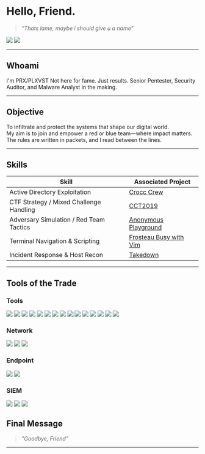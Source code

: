 # Hello, Friend.

> _“Thats lame, maybe i should give u a name”_

<a href="https://tryhackme.com/p/PRX"><img src="https://img.shields.io/badge/-TryHackMe_PROFILE25-darkred?&style=for-the-badge&logo=TryHackMe&logoColor=white" /></a>
<a href="https://linkedin.com"><img src="https://img.shields.io/badge/-LinkedIn-0072b1?&style=for-the-badge&logo=linkedin&logoColor=white" /></a>

---

## Whoami
I'm PRX/PLXVST
Not here for fame. Just results.
Senior Pentester, Security Auditor, and Malware Analyst in the making.   

---

## Objective
To infiltrate and protect the systems that shape our digital world.  
My aim is to join and empower a red or blue team—where impact matters.  
The rules are written in packets, and I read between the lines.

---

## Skills

| Skill                                         | Associated Project            |
|-----------------------------------------------|-------------------------------|
| Active Directory Exploitation                    | [Crocc Crew](https://tryhackme.com/room/crocccrew) |
| CTF Strategy / Mixed Challenge Handling          | [CCT2019](https://tryhackme.com/room/cct2019) |
| Adversary Simulation / Red Team Tactics          | [Anonymous Playground](https://tryhackme.com/room/anonymousplayground) |
| Terminal Navigation & Scripting                  | [Frosteau Busy with Vim](https://tryhackme.com/room/busyvimfrosteau) |
| Incident Response & Host Recon                   | [Takedown](https://tryhackme.com/room/takedown) |

---

## Tools of the Trade

### Tools

<div>
  <img src="https://img.shields.io/badge/-Nmap-0055A4?&style=for-the-badge&logo=gnometerminal&logoColor=white" />
  <img src="https://img.shields.io/badge/-Burp_Suite-FF6600?&style=for-the-badge&logo=burpsuite&logoColor=white" />
  <img src="https://img.shields.io/badge/-Metasploit-4E2A8E?&style=for-the-badge&logo=metasploit&logoColor=white" />
  <img src="https://img.shields.io/badge/-Wireshark-1679A7?&style=for-the-badge&logo=Wireshark&logoColor=white" />
  <img src="https://img.shields.io/badge/-Immunity_Debugger-880000?&style=for-the-badge&logo=windows&logoColor=white" />
  <img src="https://img.shields.io/badge/-IDA_Pro-333333?&style=for-the-badge&logo=protonmail&logoColor=white" />
  <img src="https://img.shields.io/badge/-Ghidra-B00000?&style=for-the-badge&logo=apache&logoColor=white" />
  <img src="https://img.shields.io/badge/-CyberChef-00A98F?&style=for-the-badge&logo=chef&logoColor=white" />
  <img src="https://img.shields.io/badge/-BloodHound-990000?&style=for-the-badge&logo=graphql&logoColor=white" />
  <img src="https://img.shields.io/badge/-Kerbrute-000000?&style=for-the-badge&logo=hackthebox&logoColor=white" />
  <img src="https://img.shields.io/badge/-CrackMapExec-292929?&style=for-the-badge&logo=linux&logoColor=white" />
  <img src="https://img.shields.io/badge/-LinPEAS-00FF00?&style=for-the-badge&logo=linux&logoColor=black" />
  <img src="https://img.shields.io/badge/-PowerView-0000FF?&style=for-the-badge&logo=windows&logoColor=white" />
  <img src="https://img.shields.io/badge/-Suricata-EF3B2D?&style=for-the-badge&logo=Suricata&logoColor=white" />
  <img src="https://img.shields.io/badge/-Zeek-777BB4?&style=for-the-badge&logo=Zeek&logoColor=white" />
</div>


### Network
<div>
  <img src="https://img.shields.io/badge/-Wireshark-1679A7?&style=for-the-badge&logo=Wireshark&logoColor=white" />
  <img src="https://img.shields.io/badge/-Suricata-EF3B2D?&style=for-the-badge&logo=Suricata&logoColor=white" />
  <img src="https://img.shields.io/badge/-Zeek-777BB4?&style=for-the-badge&logo=Zeek&logoColor=white" />
</div>

### Endpoint
<div>
  <img src="https://img.shields.io/badge/-Microsoft_Defender_for_Endpoint-00A4EF?&style=for-the-badge&logo=Microsoft&logoColor=white" />
  <img src="https://img.shields.io/badge/-Velociraptor-4B275F?&style=for-the-badge&logo=Velociraptor&logoColor=white" />
</div>

### SIEM
<div>
  <img src="https://img.shields.io/badge/-Microsoft_Sentinel-0078D4?&style=for-the-badge&logo=Microsoft&logoColor=white" />
  <img src="https://img.shields.io/badge/-Splunk-000000?&style=for-the-badge&logo=Splunk&logoColor=white" />
  <img src="https://img.shields.io/badge/-Elastic-005571?&style=for-the-badge&logo=Elastic&logoColor=white" />
</div>


## Final Message

> _"Goodbye, Friend"_   

---

